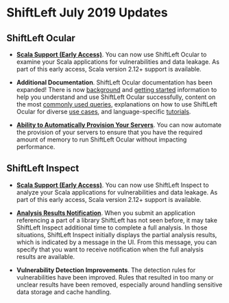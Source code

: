 # ShiftLeft July 2019 Updates

## ShiftLeft Ocular

* **[Scala Support (Early Access)](../introduction/requirements.md)**. You can now use ShiftLeft Ocular to examine your Scala applications for vulnerabilities and data leakage. As part of this early access, Scala version 2.12+ support is available.

* **Additional Documentation**. ShiftLeft Ocular documentation has been expanded! There is now [background](https://docs.shiftleft.io/shiftleft/using-shiftleft-ocular/about-shiftleft-ocular) and [getting started](https://docs.shiftleft.io/shiftleft/using-shiftleft-ocular/getting-started) information to help you understand and use ShiftLeft Ocular successfully, content on the most [commonly used queries](https://docs.shiftleft.io/shiftleft/using-shiftleft-ocular/common-queries), explanations on how to use ShiftLeft Ocular for diverse [use cases](https://docs.shiftleft.io/shiftleft/using-shiftleft-ocular/use-cases), and language-specific [tutorials](https://docs.shiftleft.io/shiftleft/using-shiftleft-ocular/tutorials).

* **[Ability to Automatically Provision Your Servers](../using-ocular/about/ocular-memory-size.md)**. You can now automate the provision of your servers to ensure that you have the required amount of memory to run ShiftLeft Ocular without impacting performance.
      
## ShiftLeft Inspect

* **[Scala Support (Early Access)](../introduction/language-support.md)**. You can now use ShiftLeft Inspect to analyze your Scala applications for vulnerabilities and data leakage. As part of this early access, Scala version 2.12+ support is available.

* **[Analysis Results Notification](../using-inspect-protect/using-dashboard/view-results.md)**. When you submit an application referencing a part of a library ShiftLeft has not seen before, it may take ShiftLeft Inspect additional time to complete a full analysis. In those situations, ShiftLeft Inspect initially displays the partial analysis results, which is indicated by a message in the UI. From this message, you can specify that you want to receive notification when the full analysis results are available.

* **Vulnerability Detection Improvements**. The detection rules for vulnerabilities have been improved. Rules that resulted in too many or unclear results have been removed, especially around handling sensitive data storage and cache handling.
